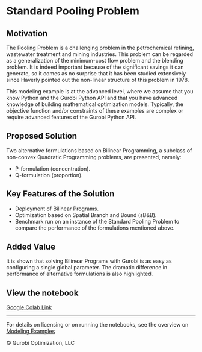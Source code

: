 # Standard Pooling Problem

## Motivation

The Pooling Problem is a challenging problem in the petrochemical refining, wastewater treatment and mining industries. 
This problem can be regarded as a generalization of the minimum-cost flow problem and the blending problem. 
It is indeed important because of the significant savings it can generate, so it comes as no surprise that it has been 
studied extensively since Haverly pointed out the non-linear structure of this problem in 1978.

This modeling example is at the advanced level, where we assume that you know Python and the Gurobi Python API and 
that you have advanced knowledge of building mathematical optimization models. Typically, the objective function and/or 
constraints of these examples are complex or require advanced features of the Gurobi Python API.

## Proposed Solution

Two alternative formulations based on Bilinear Programming, a subclass of non-convex Quadratic Programming problems, are presented, namely:

- P-formulation (concentration).
- Q-formulation (proportion).

## Key Features of the Solution

- Deployment of Bilinear Programs.
- Optimization based on Spatial Branch and Bound (sB&B).
- Benchmark run on an instance of the Standard Pooling Problem to compare the performance of the formulations mentioned above.

## Added Value

It is shown that solving Bilinear Programs with Gurobi is as easy as configuring a single global parameter. The dramatic difference in performance of alternative formulations is also highlighted.


## View the notebook

[Google Colab Link](https://colab.research.google.com/github/Gurobi/modeling-examples/blob/master/pooling/std_pooling.ipynb)


----
For details on licensing or on running the notebooks, see the overview on [Modeling Examples](../)

© Gurobi Optimization, LLC